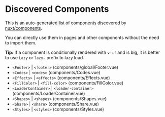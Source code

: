 # Discovered Components

This is an auto-generated list of components discovered by [nuxt/components](https://github.com/nuxt/components).

You can directly use them in pages and other components without the need to import them.

**Tip:** If a component is conditionally rendered with `v-if` and is big, it is better to use `Lazy` or `lazy-` prefix to lazy load.

- `<Footer>` | `<footer>` (components/global/Footer.vue)
- `<Codes>` | `<codes>` (components/Codes.vue)
- `<Effects>` | `<effects>` (components/Effects.vue)
- `<FillColor>` | `<fill-color>` (components/FillColor.vue)
- `<LoaderContainer>` | `<loader-container>` (components/LoaderContainer.vue)
- `<Shapes>` | `<shapes>` (components/Shapes.vue)
- `<Share>` | `<share>` (components/Share.vue)
- `<Styles>` | `<styles>` (components/Styles.vue)
